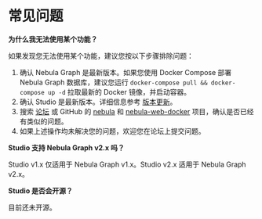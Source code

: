 # 常见问题

**为什么我无法使用某个功能？**

如果发现您无法使用某个功能，建议您按以下步骤排除问题：

1. 确认 Nebula Graph 是最新版本。如果您使用 Docker Compose 部署 Nebula Graph 数据库，建议您运行 `docker-compose pull && docker-compose up -d` 拉取最新的 Docker 镜像，并启动容器。
2. 确认 Studio 是最新版本。详细信息参考 [版本更新](st-ug-check-updates.md)。
3. 搜索 [论坛](https://discuss.nebula-graph.com.cn/) 或 GitHub 的 [nebula](https://github.com/vesoft-inc/nebula) 和 [nebula-web-docker](https://github.com/vesoft-inc/nebula-web-docker/issues) 项目，确认是否已经有类似的问题。
4. 如果上述操作均未解决您的问题，欢迎您在论坛上提交问题。

**Studio 支持 Nebula Graph v2.x 吗？**

Studio v1.x 仅适用于 Nebula Graph v1.x。Studio v2.x 适用于 Nebula Graph v2.x。

**Studio 是否会开源？**

目前还未开源。
